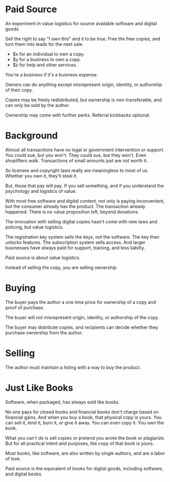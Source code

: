 # Paid Source

An experiment in value logistics for source available software and digital goods.

Sell the right to say "I own this" and it to be true. Free the free copies, and turn them into leads for the next sale. 

- $x for an individual to own a copy.
- $y for a business to own a copy.
- $z for help and other services.

You're a business if it's a business expense.

Owners can do anything except misrepresent origin, identity, or authorship of their copy.

Copies may be freely redistributed, but ownership is non-transferable, and can only be sold by the author. 

Ownership may come with further perks. Referral kickbacks optional.

# Background

Almost all transactions have no legal or government intervention or support. You could sue, but you won't. They could sue, but they won't. Even shoplifters walk. Transactions of small amounts just are not worth it.

So licenses and copyright laws really are meaningless to most of us. Whether you own it, they'll steal it. 

But, those that pay will pay. If you sell something, and if you understand the psychology and logistics of value.

With most free software and digital content, not only is paying inconvenient, but the consumer already has the product. The transaction already happened. There is no value proposition left, beyond donations.

The innovation with selling digital copies hasn't come with new laws and policing, but value logistics. 

The registration key system sells the keys, not the software. The key then unlocks features. The subscription system sells access. And larger businesses have always paid for support, training, and less liabilty.

Paid source is about value logistics.

Instead of selling the copy, you are selling ownership. 

# Buying

The buyer pays the author a one time price for ownership of a copy and proof of purchase.

The buyer will not misrepresent origin, identity, or authorship of the copy.

The buyer may distribute copies, and recipients can decide whether they purchase ownership from the author.

# Selling

The author must maintain a listing with a way to buy the product.





# Just Like Books

Software, when packaged, has always sold like books.

No one pays for closed books and financial books don't charge based on financial gains. And when you buy a book, that physical copy is yours. You can sell it, lend it, burn it, or give it away. You can even copy it. You own the book. 

What you can't do is sell copies or pretend you wrote the book or plagiarize. But for all practical intent and purposes, the copy of that book is yours.

Most books, like software, are also written by single authors, and are a labor of love.

Paid source is the equivalent of books for digital goods, including software, and digital books.


